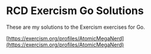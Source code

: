 # RCD Exercism Go Solutions

These are my solutions to the Exercism exercises for Go.

[https://exercism.org/profiles/AtomicMegaNerd](https://exercism.org/profiles/AtomicMegaNerd)
